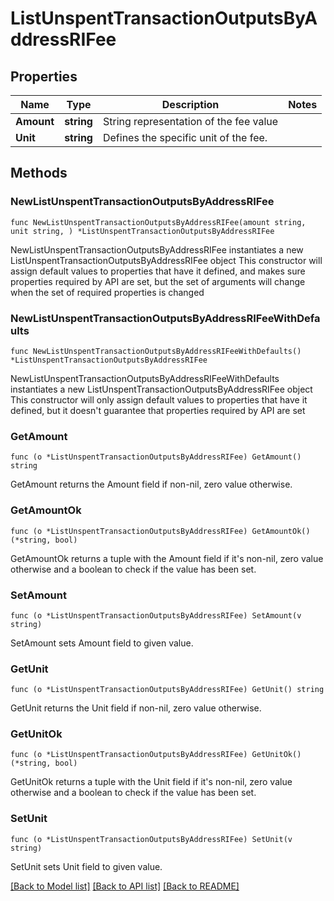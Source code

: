 # ListUnspentTransactionOutputsByAddressRIFee

## Properties

Name | Type | Description | Notes
------------ | ------------- | ------------- | -------------
**Amount** | **string** | String representation of the fee value | 
**Unit** | **string** | Defines the specific unit of the fee. | 

## Methods

### NewListUnspentTransactionOutputsByAddressRIFee

`func NewListUnspentTransactionOutputsByAddressRIFee(amount string, unit string, ) *ListUnspentTransactionOutputsByAddressRIFee`

NewListUnspentTransactionOutputsByAddressRIFee instantiates a new ListUnspentTransactionOutputsByAddressRIFee object
This constructor will assign default values to properties that have it defined,
and makes sure properties required by API are set, but the set of arguments
will change when the set of required properties is changed

### NewListUnspentTransactionOutputsByAddressRIFeeWithDefaults

`func NewListUnspentTransactionOutputsByAddressRIFeeWithDefaults() *ListUnspentTransactionOutputsByAddressRIFee`

NewListUnspentTransactionOutputsByAddressRIFeeWithDefaults instantiates a new ListUnspentTransactionOutputsByAddressRIFee object
This constructor will only assign default values to properties that have it defined,
but it doesn't guarantee that properties required by API are set

### GetAmount

`func (o *ListUnspentTransactionOutputsByAddressRIFee) GetAmount() string`

GetAmount returns the Amount field if non-nil, zero value otherwise.

### GetAmountOk

`func (o *ListUnspentTransactionOutputsByAddressRIFee) GetAmountOk() (*string, bool)`

GetAmountOk returns a tuple with the Amount field if it's non-nil, zero value otherwise
and a boolean to check if the value has been set.

### SetAmount

`func (o *ListUnspentTransactionOutputsByAddressRIFee) SetAmount(v string)`

SetAmount sets Amount field to given value.


### GetUnit

`func (o *ListUnspentTransactionOutputsByAddressRIFee) GetUnit() string`

GetUnit returns the Unit field if non-nil, zero value otherwise.

### GetUnitOk

`func (o *ListUnspentTransactionOutputsByAddressRIFee) GetUnitOk() (*string, bool)`

GetUnitOk returns a tuple with the Unit field if it's non-nil, zero value otherwise
and a boolean to check if the value has been set.

### SetUnit

`func (o *ListUnspentTransactionOutputsByAddressRIFee) SetUnit(v string)`

SetUnit sets Unit field to given value.



[[Back to Model list]](../README.md#documentation-for-models) [[Back to API list]](../README.md#documentation-for-api-endpoints) [[Back to README]](../README.md)


